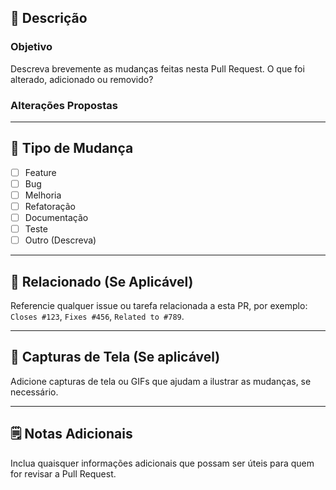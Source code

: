 ## 📝 Descrição

### Objetivo
Descreva brevemente as mudanças feitas nesta Pull Request. O que foi alterado, adicionado ou removido?

### Alterações Propostas

---

## 🔧 Tipo de Mudança

- [ ] Feature
- [ ] Bug
- [ ] Melhoria
- [ ] Refatoração
- [ ] Documentação
- [ ] Teste
- [ ] Outro (Descreva)

---

## 🔗 Relacionado (Se Aplicável)

Referencie qualquer issue ou tarefa relacionada a esta PR, por exemplo: `Closes #123`, `Fixes #456`, `Related to #789`.

---

## 📸 Capturas de Tela (Se aplicável)

Adicione capturas de tela ou GIFs que ajudam a ilustrar as mudanças, se necessário.

---

## 🗒️ Notas Adicionais

Inclua quaisquer informações adicionais que possam ser úteis para quem for revisar a Pull Request.
